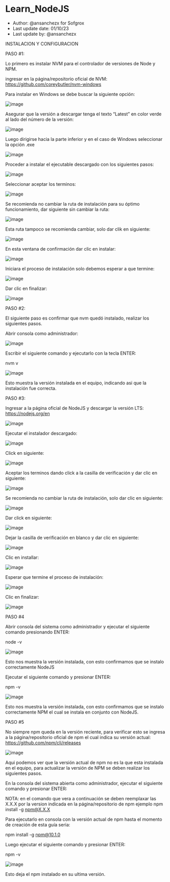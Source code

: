 # Learn_NodeJS
- Author: @ansanchezx for Sofgrox
- Last update date: 01/10/23
- Last update by: @ansanchezx

INSTALACION Y CONFIGURACION


PASO #1:

Lo primero es instalar NVM para el controlador de versiones de Node y NPM.

ingresar en la página/repositorio oficial de NVM:
https://github.com/coreybutler/nvm-windows

Para instalar en Windows se debe buscar la siguiente opción:

![image](https://github.com/learning-guides/Learn_NodeJS/assets/141972615/2be9201a-d82f-48ef-91a4-76e170d55357)

Asegurar que la versión a descargar tenga el texto “Latest” en color verde al lado del número de la versión:

![image](https://github.com/learning-guides/Learn_NodeJS/assets/141972615/af5fd1c3-1c2c-4a30-9692-ff0d8a1807c3)

Luego dirigirse hacia la parte inferior y en el caso de Windows seleccionar la opción .exe

![image](https://github.com/learning-guides/Learn_NodeJS/assets/141972615/7d67b099-21b7-432d-83b1-2605b397b1e5)

Proceder a instalar el ejecutable descargado con los siguientes pasos:

![image](https://github.com/learning-guides/Learn_NodeJS/assets/141972615/8d7fd5bb-b666-45b8-a6f5-69e94a6fd598)

Seleccionar aceptar los terminos:

![image](https://github.com/learning-guides/Learn_NodeJS/assets/141972615/2065e80e-b3db-45b9-91ed-e5a1f1ecd72f)

Se recomienda no cambiar la ruta de instalación para su óptimo funcionamiento, dar siguiente sin cambiar la ruta:

![image](https://github.com/learning-guides/Learn_NodeJS/assets/141972615/b681cb00-a7e1-4411-ac34-4e391cec39bc)

Esta ruta tampoco se recomienda cambiar, solo dar clik en siguiente:

![image](https://github.com/learning-guides/Learn_NodeJS/assets/141972615/ec9e7003-c4c1-43fe-9106-a8be80a5bde7)

En esta ventana de confirmación dar clic en instalar:

![image](https://github.com/learning-guides/Learn_NodeJS/assets/141972615/828eec11-d44e-4020-8de3-d72ec938b557)

Iniciara el proceso de instalación solo debemos esperar a que termine:

![image](https://github.com/learning-guides/Learn_NodeJS/assets/141972615/af98a252-04d6-4006-8d6a-e6a186231129)

Dar clic en finalizar:

![image](https://github.com/learning-guides/Learn_NodeJS/assets/141972615/bbe32744-1931-4da0-95d2-fa62c1ffe2ce)


PASO #2:

El siguiente paso es confirmar que nvm quedó instalado, realizar los siguientes pasos.

Abrir consola como administrador:

![image](https://github.com/learning-guides/Learn_NodeJS/assets/141972615/6aae9060-967a-4b28-9dea-336f1e8e9937)

Escribir el siguiente comando y ejecutarlo con la tecla ENTER:

nvm v

![image](https://github.com/learning-guides/Learn_NodeJS/assets/141972615/a27ec1c6-9161-4d1c-bf9e-971ee6cfa426)

Esto muestra la versión instalada en el equipo, indicando asi que la instalación fue correcta.

PASO #3:

Ingresar a la página oficial de NodeJS y descargar la versión LTS:
https://nodejs.org/en

![image](https://github.com/learning-guides/Learn_NodeJS/assets/141972615/c04329ec-ae27-49df-9b65-0f847648d673)

Ejecutar el instalador descargado:

![image](https://github.com/learning-guides/Learn_NodeJS/assets/141972615/fe85e9d0-14ed-4d7e-b494-da43f59fd366)

Click en siguiente:

![image](https://github.com/learning-guides/Learn_NodeJS/assets/141972615/9f2d22e1-ab3c-476f-9e28-68aff3123763)


Aceptar los terminos dando click a la casilla de verificación y dar clic en siguiente:

![image](https://github.com/learning-guides/Learn_NodeJS/assets/141972615/707590d1-eff6-46f7-a0fd-afc974e6765d)

Se recomienda no cambiar la ruta de instalación, solo dar clic en siguiente:

![image](https://github.com/learning-guides/Learn_NodeJS/assets/141972615/7c39d76f-2db9-4137-aca1-208df5ed39b9)

Dar click en siguiente:

![image](https://github.com/learning-guides/Learn_NodeJS/assets/141972615/e57c9e41-3792-4de8-bc04-d35761e44700)

Dejar la casilla de verificación en blanco y dar clic en siguiente:

![image](https://github.com/learning-guides/Learn_NodeJS/assets/141972615/5c749116-7e2a-4f2c-a887-f84cb348a739)

Clic en installar:

![image](https://github.com/learning-guides/Learn_NodeJS/assets/141972615/06c35469-304b-423d-92af-4ae908e5e60a)

Esperar que termine el proceso de instalación:

![image](https://github.com/learning-guides/Learn_NodeJS/assets/141972615/a6559f5d-5495-477d-9ed7-dfab442c9291)

Clic en finalizar:

![image](https://github.com/learning-guides/Learn_NodeJS/assets/141972615/2ade01b9-ac77-4c3b-8a28-b15ae709cf93)

PASO #4

Abrir consola del sistema como administrador y ejecutar el siguiente comando presionando ENTER:

node -v

![image](https://github.com/learning-guides/Learn_NodeJS/assets/141972615/ef762d27-3c80-487d-9191-1e0819012ee2)

Esto nos muestra la versión instalada, con esto confirmamos que se instalo correctamente NodeJS

Ejecutar el siguiente comando y presionar ENTER:

npm -v

![image](https://github.com/learning-guides/Learn_NodeJS/assets/141972615/32c0db97-bbe9-436a-a740-7338148cb38b)

Esto nos muestra la versión instalada, con esto confirmamos que se instalo correctamente NPM el cual se instala en conjunto con NodeJS.

PASO #5

No siempre npm queda en la versión reciente, para verificar esto se ingresa a la página/repositorio oficial de npm el cual indica su versión actual:
https://github.com/npm/cli/releases

![image](https://github.com/learning-guides/Learn_NodeJS/assets/141972615/b8099057-3cf9-4f42-99fe-6d0ea76a58c8)

Aqui podemos ver que la versión actual de npm no es la que esta instalada en el equipo, para actualizar la versión de NPM se deben realizar los siguientes pasos.

En la consola del sistema abierta como administrador, ejecutar el siguiente comando y presionar ENTER:

NOTA: en el comando que vera a continuación se deben reemplaxar las X.X.X por la version indicada en la página/repositorio de npm
ejemplo npm install -g npm@X.X.X

Para ejecutarlo en consola con la versión actual de npm hasta el momento de creación de esta guía seria:

npm install -g npm@10.1.0

Luego ejecutar el siguiente comando y presionar ENTER:

npm -v


![image](https://github.com/learning-guides/Learn_NodeJS/assets/141972615/23dbaf57-fca9-421b-9f2f-ecb2bb1f7299)

Esto deja el npm instalado en su ultima versión.
















